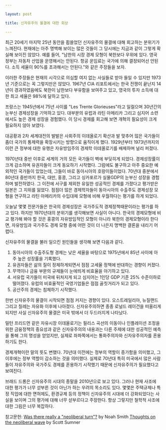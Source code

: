 ```yaml
---

layout: post

title: 신자유주의 물결에 대한 회상

---
```


최근 20세기 마지막 25년 동안을 휩쓸었던 신자유주의 물결에 대해 회고하는 분위기가 느껴진다. 현재에는 아주 명백해 보이는 많은 것들이 그 당시에는 지금과 같이 그렇게 확실해 보이진 않았다. 예를 들어, "남한의 시장 경제 모형이 북한보다 우위에 있다. 영국 정부는 자동차 산업을 운영해서는 안된다. 항공 운임료는 국가에 의해 결정되어선 안된다. 소득 세율이 90%를 초과해서는 안된다."와 같은 주장들을 보자. 

이러한 주장들은 현재의 시각으로 의심할 여지 없는 사실들로 받아 들일 수 있지만 1973년 기준으로는 꼭 그렇지만은 않았다. 1967년 CIA 리포트에서는 한국 전쟁이 끝난지 14년이 경과하였음에도 북한이 남한보다 부유함을 보여주고 있고, 영국의 투자 소득에 대한 최고 세율은 98%에 달하고 있다.

프랑스는 1945년에서 75년 사이를 "Les Trente Glorieuses"라고 일컬으며 30년간의 눈부신 경제성장을 기억하고 있다. 대부분의 유럽과 라틴 아메리카 그리고 심지어 소련에서도 높은 경제 성장을 경험했다. 이 당시 경제를 회고해 보면 개혁의 필요성이 크게 필요하지 않아 보였다. 

대공황과 2차 세계대전의 발발은 사회주의 이데올로기 확산과 발 맞추어 많은 국가들이 좀더 국가의 통제력을 확장시키는 방향으로 움직이게 했다. 1929년부터 1973년까지의 이런 큰 정부에 대한 유행은 자유방임주의 경제학 이데올로기를 배제하며 널리 퍼졌다. 

1970년대 중반 이후로 세계의 거의 모든 국가들이 벽에 부딪히게 되었다. 경제성장률이 크게 감소하며 유권자들이 크게 동요하기 시작했다. 그럼에도 불구하고 아주 중요한 예외적인 국가들이 있었는데, 그들이 바로 동아시아의 호랑이들이었다. 70년대 중분에서 80년대 중반까지 한국, 대만, 홍콩, 그리고 싱카포르가 실물GDP의 눈부신 성장을 경험하며 발전하였다. 그 이전에 서구를 제외한 유일한 성공적인 경제를 가졌다고 평가받은 일본은 그 지위를 잃었다. 점점더 많은 경제학자들이 동아시아의 수출주도 경제성장 모형을 연구하고 라틴 아메리카의 수입대체 모형에 비해 우월하다는 평가를 하게 되었다. 

오늘날 몇몇 전문가들은 한국의 경제성장은 국가주도적 경제정책때문이라는 평가를 하고 있다. 하지만 1970년대의 분위기를 생각해보면 사실이 아니다. 한국의 경제모형에 비교 평가해 봐야 할 것은 홍콩의 자유방임적인 모형이 아니라 북한의 경제모형이라 한다면, 자유방임과 국가주도 경제 모형 중에 어떤 것이 더 나은지 명백한 결론을 내리기 어렵다. 

신자유주의 물결을 불러 일으킨 원인들을 생각해 보면 다음과 같다. 
1. 동아시아의 수출주도형 경제는 낮은 세율을 바탕으로 1975년에서 85년 사이에 아주 높은 성장률을 기록했다. 
2. 유권자들은 삶의 질이 정체하게되면서 점점 고세율 정책에 반대하는 경향이 커졌다. 
3. 무역이나 금융 부문의 규제들이 눈에띄게 비효율을 야기하고 있다.
4. 서유럽 국가들이 미국에 뒤처지게 되고 심지어는 1인당 GDP 기준 25% 수준이하로 떨어졌다. 유럽의 비효율적인 국영기업들은 점점 골칫거리가 되고 있다. 
5. 공산주의 경제는 침체하기 시작했다. 

한번 신자유주의 물결이 시작되면 점점 커지는 경향이 있다. 오스트레일리아, 뉴질랜드 그리고 칠레는 자유화 이후에 나아졌다. 신자유주의하면 종종 로널드 레이건을 떠올리게 되지만 사실 신자유주의 물결은 미국 밖에서 더 두드러지게 나타났다. 

밀턴 프리드먼 같은 자유시장 이데올로기는 필리스 곡선의 이동이나 인플레이션 조정을 위한 금융정책의 중요성과 같은 신자유주의의 내용과는 다른 주제에 대한 성공적인 예측을 통해 그의 명성을 얻었지만, 실제로 좌파쪽에서는 통화주의자와 신자유주의자를 혼용하기도 한다. 

경제개혁이란 말의 뜻도 변했다. 70년대 이전에는 정부의 역할이 증가함을 의미했고, 그 이후에는 정부 역할이 감소하는 것을 의미했다. 실제로 70년대 특히 미국에서 많은 사람들이 자유주의와 국가주도 경제를 혼용하기 시작했기 때문에 신자유주의가 필요했다고 보여진다. 

브래드 드롱은 신자유주의 시대의 종말을 2010년으로 보고 있다. 그러나 현재 사조에 대한 평가가 너무 섣부른 것이 아닌가 하는 우려의 목소리도 있다. 몇몇은 주택규제나 특정 직업에 대한 면허제도, 환경규제 등의 정책이 신자유주의 시대에 더 강화되었다는 사실을 보이며 그의 평가에 대해 너무 섣부르다고 주장한다. 항상 그렇지만 철학적 사조에 대한 그림은 너무 복잡하다. 

참고문헌: 
[Was there really a "neoliberal turn"?](https://noahpinion.substack.com/p/was-there-really-a-neoliberal-turn) by Noah Smith
[Thoughts on the neoliberal wave](https://www.econlib.org/thoughts-on-the-neoliberal-wave/#comments) by Scott Sumner